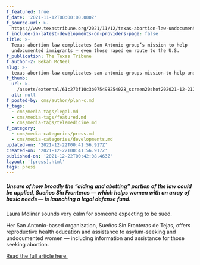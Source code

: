 ```yaml
---
f_featured: true
f_date: '2021-11-12T00:00:00.000Z'
f_source-url: >-
  https://www.texastribune.org/2021/11/12/texas-abortion-law-undocumented-immigrants/
f_include-in-latest-developments-on-providers-page: false
title: >-
  Texas abortion law complicates San Antonio group’s mission to help
  undocumented immigrants — even those raped en route to the U.S.
f_publication: The Texas Tribune
f_author-2: Bekah McNeel
slug: >-
  texas-abortion-law-complicates-san-antonio-groups-mission-to-help-undocumented-immigrants-even-those-raped-en-route-to-the-u-s
f_thumb:
  url: >-
    /assets/external/61c273f10c3b075498254028_screen20shot202021-12-2120at205.40.03%20PM.png
  alt: null
f_posted-by: cms/author/plan-c.md
f_tags:
  - cms/media-tags/legal.md
  - cms/media-tags/featured.md
  - cms/media-tags/telemedicine.md
f_category:
  - cms/media-categories/press.md
  - cms/media-categories/developments.md
updated-on: '2021-12-22T00:41:56.917Z'
created-on: '2021-12-22T00:41:56.917Z'
published-on: '2021-12-22T00:42:08.463Z'
layout: '[press].html'
tags: press
---
```


##### Unsure of how broadly the “aiding and abetting” portion of the law could be applied, Sueños Sin Fronteras — which helps women with an array of basic needs — is launching a legal defense fund.

Laura Molinar sounds very calm for someone expecting to be sued.

Her San Antonio-based organization, Sueños Sin Fronteras de Tejas, offers reproductive health education and assistance to asylum-seeking and undocumented women — including information and assistance for those seeking abortion.

[Read the full article here.](https://www.texastribune.org/2021/11/12/texas-abortion-law-undocumented-immigrants/)
